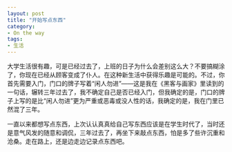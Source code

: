 ```yaml
---
layout: post
title: "开始写点东西"
category: 
- On the way
tags: 
- 生活
---
```

大学生活很有趣，可是已经过去了，上班的日子为什么会差别这么大？不要搞糊涂了，你现在已经从顾客变成了仆人。在这种新生活中获得乐趣是可能的。不过，你首先需要入门，门口的牌子写着“闲人勿进”——这是我在《黑客与画家》里读到的一句话，辗转三年过去了，我不确定自己是否已经入门，但我确定的是，门口的牌子上写的是比“闲人勿进”更为严重或恶毒或没人性的话，我确定的是，我在门里已然混了三年。

一直以来都想写点东西，上次认认真真给自己写东西应该是在学生时代了，当时还是意气风发的随意和调侃，三年过去了，再坐下来敲点东西，怕是多了些许沉重和沧桑。走在路上，还是边走边记录点东西吧。
